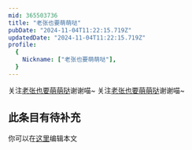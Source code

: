 ```yaml
---
mid: 365503736
title: "老张也要萌萌哒"
pubDate: "2024-11-04T11:22:15.719Z"
updatedDate: "2024-11-04T11:22:15.719Z"
profile:
  {
    Nickname: ["老张也要萌萌哒"],
  }
---
```


关注[老张也要萌萌哒](https://space.bilibili.com/365503736)谢谢喵~ 关注[老张也要萌萌哒](https://space.bilibili.com/365503736)谢谢喵~

## 此条目有待补充
你可以在[这里](https://github.com/Yuhanawa/VTuber.ICU-Content/edit/master/v/老张也要萌萌哒/index.md)编辑本文
